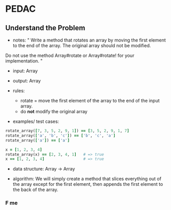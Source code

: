 # PEDAC

## Understand the Problem

- notes: " Write a method that rotates an array by moving the first element to the end of the array. The original array should not be modified.

Do not use the method Array#rotate or Array#rotate! for your implementation. "

- input: Array
- output: Array

- rules:

  - rotate = move the first element of the array to the end of the input array.
  - do **not** modify the original array

- examples/ test cases:

```ruby
rotate_array([7, 3, 5, 2, 9, 1]) == [3, 5, 2, 9, 1, 7]
rotate_array(['a', 'b', 'c']) == ['b', 'c', 'a']
rotate_array(['a']) == ['a']

x = [1, 2, 3, 4]
rotate_array(x) == [2, 3, 4, 1]   # => true
x == [1, 2, 3, 4]                 # => true
```

- data structure: Array -> Array

- algorithm: We will simply create a method that slices everything out of the array except for the first element, then appends the first element to the back of the array.

### F me
